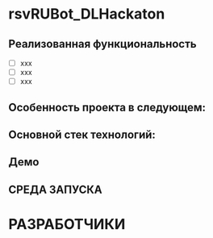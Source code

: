 # rsvRUBot_DLHackaton
## Реализованная функциональность
- [ ] xxx
- [ ] xxx
- [ ] xxx
## Особенность проекта в следующем:
## Основной стек технологий:
## Демо
## СРЕДА ЗАПУСКА
# РАЗРАБОТЧИКИ
